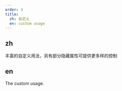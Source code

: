 ```yaml
---
order: 3
title:
  zh: 自定义
  en: custom usage
---
```


## zh

丰富的自定义用法，另有部分隐藏属性可提供更多样的控制

## en

The custom usage.

